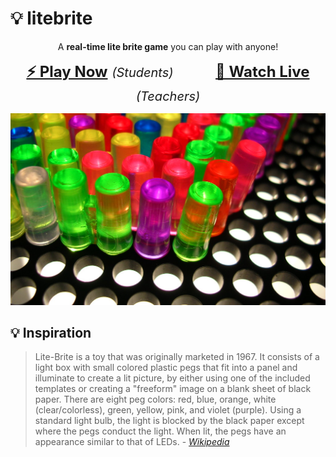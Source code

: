 # 💡 litebrite

<p align="center">
    A <strong>real-time lite brite game</strong> you can play with anyone!
</p>

<p align="center">
   <font size="5">
      <a title="⚡️ Play Now" href="https://repl.it/@droxey/litebrite-client?ref=button" target="_blank"><strong>⚡️ Play Now</strong></a> <small><em>(Students)</em></small> &nbsp;&nbsp;&nbsp;&nbsp;&nbsp;&nbsp;&nbsp;&nbsp;
      <a title="👀 Watch Live" href="https://litebrite.live" target="_blank"><strong>👀 Watch Live</strong></a> <small><em>(Teachers)</em></small>
    </font
</p>

<p align="center"><img src="static/litebrite.png" width="700px"></p>

## 💡 Inspiration

> Lite-Brite is a toy that was originally marketed in 1967. It consists of a light box with small colored plastic pegs that fit into a panel and illuminate to create a lit picture, by either using one of the included templates or creating a "freeform" image on a blank sheet of black paper. There are eight peg colors: red, blue, orange, white (clear/colorless), green, yellow, pink, and violet (purple). Using a standard light bulb, the light is blocked by the black paper except where the pegs conduct the light. When lit, the pegs have an appearance similar to that of LEDs. - [_Wikipedia_](https://en.wikipedia.org/wiki/Lite-Brite)
